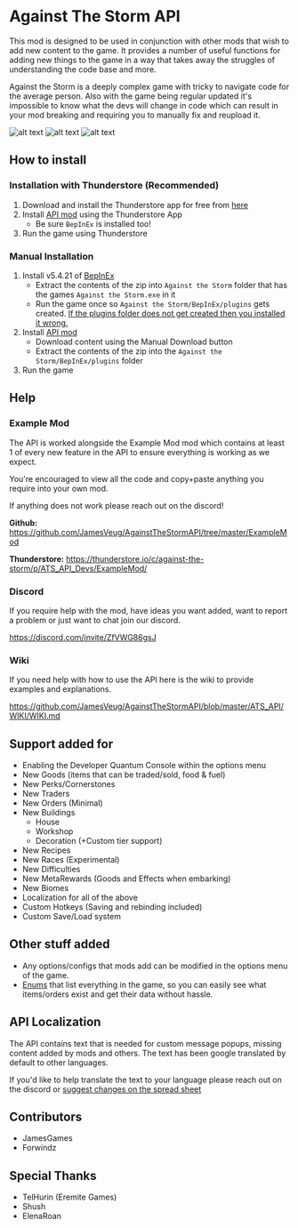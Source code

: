 # Against The Storm API

This mod is designed to be used in conjunction with other mods that wish to add new content to the game. 
It provides a number of useful functions for adding new things to the game in a way that takes away the struggles of understanding the code base and more.

Against the Storm is a deeply complex game with tricky to navigate code for the average person. Also with the game being regular updated it's impossible to know what the devs will change in code which can result in your mod breaking and requiring you to manually fix and reupload it.


![alt text](https://github.com/JamesVeug/AgainstTheStormAPI/blob/master/Github/CustomKeyBindings.png?raw=true "Custom Keybindings")
![alt text](https://github.com/JamesVeug/AgainstTheStormAPI/blob/master/Github/ModsTab.png?raw=true "Mods tab for adjustable values")
![alt text](https://github.com/JamesVeug/AgainstTheStormAPI/blob/master/Github/ConsoleExample.png?raw=true "Developer Console available form the menu")


## How to install

### Installation with Thunderstore (Recommended)
1. Download and install the Thunderstore app for free from [here](https://thunderstore.io/)
2. Install [API mod](https://thunderstore.io/c/against-the-storm/p/ATS_API_Devs/API/) using the Thunderstore App
   - Be sure `BepInEx` is installed too!
3. Run the game using Thunderstore


### Manual Installation
1. Install v5.4.21 of [BepInEx](https://github.com/BepInEx/BepInEx/releases/tag/v5.4.21)
   - Extract the contents of the zip into `Against the Storm` folder that has the games `Against the Storm.exe` in it
   - Run the game once so `Against the Storm/BepInEx/plugins` gets created. [If the plugins folder does not get created then you installed it wrong.](https://docs.bepinex.dev/articles/user_guide/installation/index.html)
2. Install [API mod](https://thunderstore.io/c/against-the-storm/p/ATS_API_Devs/API/)
   - Download content using the Manual Download button
   - Extract the contents of the zip into the `Against the Storm/BepInEx/plugins` folder
3. Run the game


## Help

### Example Mod
The API is worked alongside the Example Mod mod which contains at least 1 of every new feature in the API to ensure everything is working as we expect.

You're encouraged to view all the code and copy+paste anything you require into your own mod.

If anything does not work please reach out on the discord!

**Github:** https://github.com/JamesVeug/AgainstTheStormAPI/tree/master/ExampleMod

**Thunderstore:** https://thunderstore.io/c/against-the-storm/p/ATS_API_Devs/ExampleMod/


### Discord
If you require help with the mod, have ideas you want added, want to report a problem or just want to chat join our discord.
    
https://discord.com/invite/ZfVWG86gsJ


### Wiki
If you need help with how to use the API here is the wiki to provide examples and explanations.

https://github.com/JamesVeug/AgainstTheStormAPI/blob/master/ATS_API/WIKI/WIKI.md


## Support added for
- Enabling the Developer Quantum Console within the options menu
- New Goods (items that can be traded/sold, food & fuel)
- New Perks/Cornerstones
- New Traders
- New Orders (Minimal)
- New Buildings
  - House
  - Workshop
  - Decoration (+Custom tier support)
- New Recipes
- New Races (Experimental)
- New Difficulties
- New MetaRewards (Goods and Effects when embarking)
- New Biomes
- Localization for all of the above
- Custom Hotkeys (Saving and rebinding included)
- Custom Save/Load system

## Other stuff added
- Any options/configs that mods add can be modified in the options menu of the game.
- [Enums](https://github.com/JamesVeug/AgainstTheStormAPI/tree/master/ATS_API/Scripts/Helpers/Enums) that list everything in the game, so you can easily see what items/orders exist and get their data without hassle.

## API Localization
The API contains text that is needed for custom message popups, missing content added by mods and others. The text has been google translated by default to other languages. 

If you'd like to help translate the text to your language please reach out on the discord or [suggest changes on the spread sheet](https://docs.google.com/spreadsheets/d/1KeU4Dr45S2l7VQ2XEi_8hwKSiZ3IZE3LHkTP5aZA7IU/edit?usp=sharing) 

## Contributors
- JamesGames
- Forwindz


## Special Thanks
- TelHurin (Eremite Games)
- Shush
- ElenaRoan
